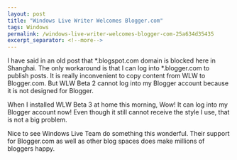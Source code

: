 ```yaml
---
layout: post
title: "Windows Live Writer Welcomes Blogger.com"
tags: Windows
permalink: /windows-live-writer-welcomes-blogger-com-25a634d35435
excerpt_separator: <!--more-->
---
```

I have said in an old post that *.blogspot.com domain is blocked here in Shanghai. The only workaround is that I can log into *.blogger.com to publish posts. It is really inconvenient to copy content from WLW to Blogger.com. But WLW Beta 2 cannot log into my Blogger account because it is not designed for Blogger.

When I installed WLW Beta 3 at home this morning, Wow! It can log into my Blogger account now! Even though it still cannot receive the style I use, that is not a big problem.

Nice to see Windows Live Team do something this wonderful. Their support for Blogger.com as well as other blog spaces does make millions of bloggers happy.
<!--more-->